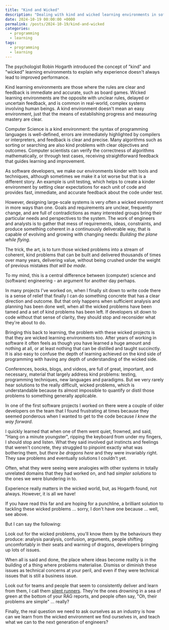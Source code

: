 ```yaml
---
title: "Kind and Wicked"
description: "Dealing with kind and wicked learning environments in software"
date: 2024-10-19 00:00:00 +0000
permalink: /posts/2024-10-19/kind-and-wicked
categories:
  - programming
  - learning
tags:
  - programming
  - learning
---
```


The psychologist Robin Hogarth introduced the concept of "kind" and "wicked" learning environments to explain why experience doesn't always lead to improved performance.

Kind learning environments are those where the rules are clear and feedback is immediate and accurate, such as board games. Wicked learning environments are the opposite with unclear rules, delayed or uncertain feedback, and is common in real-world, complex systems involving human beings. A kind environment doesn't mean an easy environment, just that the means of establishing progress and measuring mastery are clear.

Computer Science is a kind environment: the syntax of programming languages is well-defined, errors are immediately highlighted by compilers or interpreters, and feedback is clear and precise. Many algorithms such as sorting or searching are also kind problems with clear objectives and outcomes. Computer scientists can verify the correctness of algorithms mathematically, or through test cases, receiving straightforward feedback that guides learning and improvement.

As software developers, we make our environments kinder with tools and techniques, although sometimes we make it a lot worse but that is a different story. An example is unit testing, which helps to create a kinder environment by setting clear expectations for each unit of code and provides fast, immediate, and accurate feedback about the code under test.

However, designing large-scale systems is very often a wicked environment in more ways than one. Goals and requirements are unclear, frequently change, and are full of contradictions as many interested groups bring their particular needs and perspectives to the system. The work of engineers and analysts is to gather that mess of requirements, ideas, constraints, and produce something coherent in a continuously deliverable way, that is capable of evolving and growing with changing needs: *Building the plane while flying*.

The trick, the art, is to turn those wicked problems into a stream of coherent, kind problems that can be built and delivered thousands of times over many years, delivering value, without being crushed under the weight of previous mistakes *that will be made*.

To my mind, this is a central difference between (computer) science and (software) engineering - an argument for another day perhaps.

In many projects I've worked on, when I finally sit down to write code there is a sense of relief that finally I can do something concrete that has a clear direction and outcome. But that only happens when sufficient analysis and planning has been done well, when all the wicked problems have been tamed and a set of kind problems has been left. If developers sit down to code without that sense of clarity, they should stop and reconsider what they're about to do.

Bringing this back to learning, the problem with these wicked projects is that they are wicked learning environments too. After years of working in software it often feels as though you have learned a huge amount and nothing at all, or at least nothing that can be distilled and taught succinctly. It is also easy to confuse the depth of learning achieved on the kind side of programming with having any depth of understanding of the wicked side.

Conferences, books, blogs, and videos, are full of great, important, and necessary, material that largely address kind problems: testing, programming techniques, new languages and paradigms. But we very rarely hear solutions to the really difficult, wicked problems, which is understandable because its almost impossible to quantify or distil those problems to something generally applicable.

In one of the first software projects I worked on there were a couple of older developers on the team that I found frustrating at times because they seemed ponderous when I wanted to get to the code because *I knew the way forward*.

I quickly learned that when one of them went quiet, frowned, and said, "Hang on a minute youngster", ripping the keyboard from under my fingers, I should stop and listen. What they said involved gut instincts and feelings that weren't concrete, they struggled to pinpoint exactly what was bothering them, but *there be dragons here* and they were invariably right. They saw problems and eventually solutions I couldn't yet.

Often, what they were seeing were analogies with other systems in totally unrelated domains that they had worked on, and had *simpler solutions* to the ones we were blundering in to.

Experience really matters in the wicked world, but, as Hogarth found, not always. However, it is all we have!

If you have read this far and are hoping for a punchline, a brilliant solution to tackling these wicked problems … sorry, I don't have one because … well, see above.

But I can say the following:

Look out for the wicked problems, you'll know them by the behaviours they produce: analysis paralysis, confusion, arguments, people shifting uncomfortably in their seats and warning of dragons, developers bringing up lots of issues.

When all is said and done, the place where ideas become reality is in the building of a thing where problems materialise. Dismiss or diminish these issues as technical concerns at your peril, and even if they were technical issues that is still a business issue.

Look out for teams and people that seem to consistently deliver and learn from them, I call them <a href="/posts/2015-09-15/what#silent-running">silent runners</a>. They're the ones drowning in a sea of green at the bottom of your RAG reports, and people often say, "Oh, their problems are simple" … really?

Finally, the real question we need to ask ourselves as an industry is how can we learn from the wicked environment we find ourselves in, and teach what we can to the next generation of engineers?

